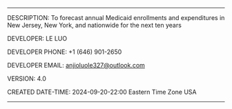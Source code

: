 ***********************************************************************
DESCRIPTION: To forecast annual Medicaid enrollments and expenditures in New Jersey, New York, and nationwide for the next ten years

DEVELOPER: LE LUO

DEVELOPER PHONE: +1 (646) 901-2650

DEVELOPER EMAIL: anjioluole327@outlook.com

VERSION: 4.0

CREATED DATE-TIME: 2024-09-20-22:00 Eastern Time Zone USA

***********************************************************************

